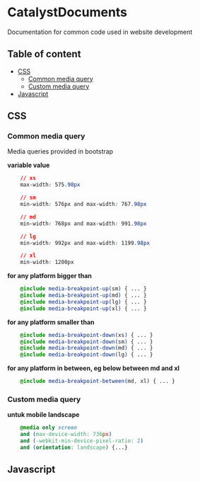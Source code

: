# CatalystDocuments
Documentation for common code used in website development

## Table of content
* [CSS](#css)
    * [Common media query](#common-media-query)
    * [Custom media query](#custom-media-query)
* [Javascript](#javascript)

## CSS
### Common media query
Media queries provided in bootstrap

**variable value**
```css
    // xs
    max-width: 575.98px

    // sm
    min-width: 576px and max-width: 767.98px

    // md
    min-width: 768px and max-width: 991.98px

    // lg
    min-width: 992px and max-width: 1199.98px

    // xl
    min-width: 1200px
```
**for any platform bigger than**
```scss
    @include media-breakpoint-up(sm) { ... }
    @include media-breakpoint-up(md) { ... }
    @include media-breakpoint-up(lg) { ... }
    @include media-breakpoint-up(xl) { ... }
```
**for any platform smaller than**
```scss
    @include media-breakpoint-down(xs) { ... }
    @include media-breakpoint-down(sm) { ... }
    @include media-breakpoint-down(md) { ... }
    @include media-breakpoint-down(lg) { ... }
```
**for any platform in between, eg below between md and xl**
```scss
    @include media-breakpoint-between(md, xl) { ... }
```

### Custom media query

**untuk mobile landscape**
```css
    @media only screen 
    and (max-device-width: 736px) 
    and (-webkit-min-device-pixel-ratio: 2)
    and (orientation: landscape) {...}
```

## Javascript